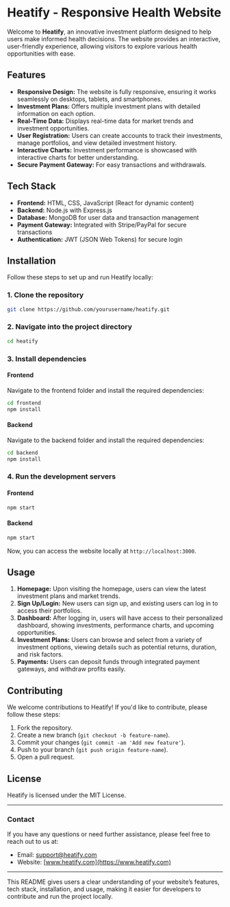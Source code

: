 # Heatify - Responsive Health Website

Welcome to **Heatify**, an innovative investment platform designed to help users make informed health decisions. The website provides an interactive, user-friendly experience, allowing visitors to explore various health opportunities with ease.

## Features

- **Responsive Design:** The website is fully responsive, ensuring it works seamlessly on desktops, tablets, and smartphones.
- **Investment Plans:** Offers multiple investment plans with detailed information on each option.
- **Real-Time Data:** Displays real-time data for market trends and investment opportunities.
- **User Registration:** Users can create accounts to track their investments, manage portfolios, and view detailed investment history.
- **Interactive Charts:** Investment performance is showcased with interactive charts for better understanding.
- **Secure Payment Gateway:** For easy transactions and withdrawals.


## Tech Stack

- **Frontend:** HTML, CSS, JavaScript (React for dynamic content)
- **Backend:** Node.js with Express.js
- **Database:** MongoDB for user data and transaction management
- **Payment Gateway:** Integrated with Stripe/PayPal for secure transactions
- **Authentication:** JWT (JSON Web Tokens) for secure login

## Installation

Follow these steps to set up and run Heatify locally:

### 1. Clone the repository

```bash
git clone https://github.com/yourusername/heatify.git
```

### 2. Navigate into the project directory

```bash
cd heatify
```

### 3. Install dependencies

#### Frontend

Navigate to the frontend folder and install the required dependencies:

```bash
cd frontend
npm install
```

#### Backend

Navigate to the backend folder and install the required dependencies:

```bash
cd backend
npm install
```

### 4. Run the development servers

#### Frontend

```bash
npm start
```

#### Backend

```bash
npm start
```

Now, you can access the website locally at `http://localhost:3000`.

## Usage

1. **Homepage:** Upon visiting the homepage, users can view the latest investment plans and market trends.
2. **Sign Up/Login:** New users can sign up, and existing users can log in to access their portfolios.
3. **Dashboard:** After logging in, users will have access to their personalized dashboard, showing investments, performance charts, and upcoming opportunities.
4. **Investment Plans:** Users can browse and select from a variety of investment options, viewing details such as potential returns, duration, and risk factors.
5. **Payments:** Users can deposit funds through integrated payment gateways, and withdraw profits easily.

## Contributing

We welcome contributions to Heatify! If you'd like to contribute, please follow these steps:

1. Fork the repository.
2. Create a new branch (`git checkout -b feature-name`).
3. Commit your changes (`git commit -am 'Add new feature'`).
4. Push to your branch (`git push origin feature-name`).
5. Open a pull request.

## License

Heatify is licensed under the MIT License.

---

### Contact

If you have any questions or need further assistance, please feel free to reach out to us at:

- Email: support@heatify.com
- Website: [www.heatify.com](https://www.heatify.com)

---

This README gives users a clear understanding of your website’s features, tech stack, installation, and usage, making it easier for developers to contribute and run the project locally.
